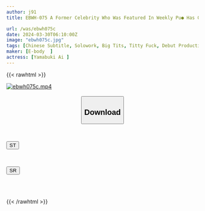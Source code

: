 ```yaml
---
author: j91
title: EBWH-075 A Former Celebrity Who Was Featured In Weekly Pu● Has Gained Adult Sex Appeal And Returned To The Center Stage For The First Time In 8 Years.Gcup Genuine Gravure Idol Yamabuki Ai AV Debut

url: /was/ebwh075c
date: 2024-03-30T06:10:00Z
image: "ebwh075c.jpg"
tags: [Chinese Subtitle, Solowork, Big Tits, Titty Fuck, Debut Production, Cowgirl, Entertainer	]
maker: [E-body  ]
actress: [Yamabuki Ai ]
---
```



{{< rawhtml >}}

<div class="video" data-videoid="BY0R91V2kXSy4dk">
    <a href="javascript:;">
        <img src="/was/ebwh075c/ebwh075c.jpg" width="WIDTH" height="HEIGHT" alt="ebwh075c.mp4" loading="lazy">
    </a>
</div>

<script type="text/javascript" src="https://j91.asia/asset/on-demand-st.js"></script>

<br>
  <link rel="stylesheet" href="https://j91.asia/asset/bs5.css">
  
  <center>
  <button class="btn btn-primary" type="button" data-bs-toggle="collapse" data-bs-target=".multi-collapse" aria-expanded="false" aria-controls="multiCollapseExample1 multiCollapseExample2"><h2>Download</h2></button></center>
</p>
<div class="row">
  <div class="col">
    <div class="collapse multi-collapse" id="multiCollapseExample1">
      <div class="card card-body">
	      	      <br>
<div class="buttons">  
<p><a href="https://streamtape.to/v/BY0R91V2kXSy4dk" target="_blank"><button class="btn-hover color-3"><i class="fa fa-download"></i> ST</button></a></p></div>
    </div>
  </div>
</div>
  <div class="col">
    <div class="collapse multi-collapse" id="multiCollapseExample2">
      <div class="card card-body">
	      <br>
<div class="buttons">
<p><a href="https://rubystm.com/su9jex5jpsj3" target="_blank"><button class="btn-hover color-9"><i class="fa fa-download"></i> SR</button></a></p></div>
<br><br>
      </div>
    </div>
  </div>
</div>

{{< /rawhtml >}}